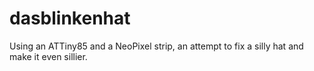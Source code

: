 # dasblinkenhat
Using an ATTiny85 and a NeoPixel strip, an attempt to fix a silly hat and make it even sillier.
